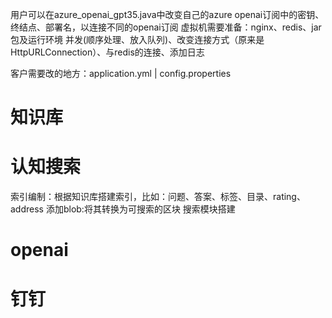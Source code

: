 用户可以在azure_openai_gpt35.java中改变自己的azure openai订阅中的密钥、终结点、部署名，以连接不同的openai订阅
虚拟机需要准备：nginx、redis、jar包及运行环境
并发(顺序处理、放入队列)、改变连接方式（原来是HttpURLConnection）、与redis的连接、添加日志

客户需要改的地方：application.yml | config.properties

# 知识库

# 认知搜索
索引编制：根据知识库搭建索引，比如：问题、答案、标签、目录、rating、address
添加blob:将其转换为可搜索的区块
搜索模块搭建

# openai


# 钉钉

